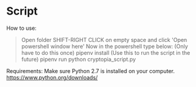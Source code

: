 # Script

How to use:
> Open folder
> SHIFT-RIGHT CLICK on empty space and click 'Open powershell window here'
Now in the powershell type below:
(Only have to do this once)
> pipenv install
(Use this to run the script in the future)
> pipenv run python cryptopia_script.py

Requirements: Make sure Python 2.7 is installed on your computer.
https://www.python.org/downloads/